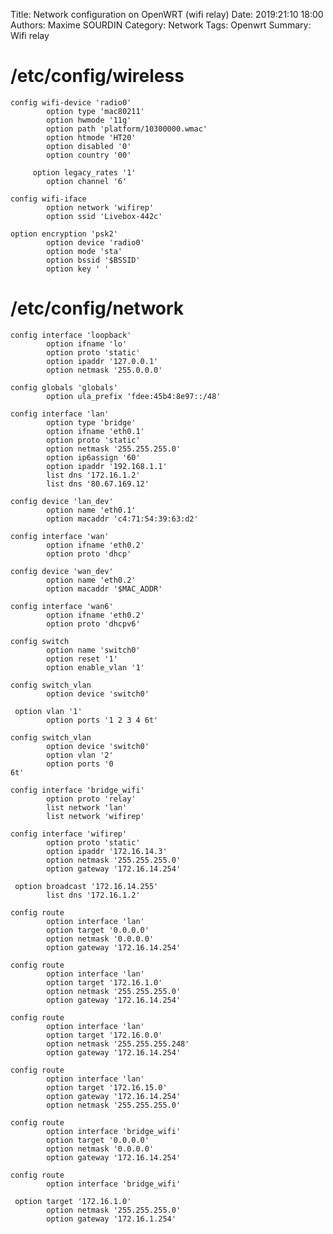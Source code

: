 Title: Network configuration on OpenWRT (wifi relay)
Date: 2019:21:10 18:00
Authors: Maxime SOURDIN
Category: Network
Tags: Openwrt
Summary: Wifi relay

# /etc/config/wireless

    config wifi-device 'radio0'
            option type 'mac80211'
            option hwmode '11g'
            option path 'platform/10300000.wmac'
            option htmode 'HT20'
            option disabled '0'
            option country '00'
    
         option legacy_rates '1'
            option channel '6'
    
    config wifi-iface
            option network 'wifirep'
            option ssid 'Livebox-442c'
    
    option encryption 'psk2'
            option device 'radio0'
            option mode 'sta'
            option bssid '$BSSID'
            option key ' '

# /etc/config/network

    config interface 'loopback'
            option ifname 'lo'
            option proto 'static'
            option ipaddr '127.0.0.1'
            option netmask '255.0.0.0'
    
    config globals 'globals'
            option ula_prefix 'fdee:45b4:8e97::/48'
    
    config interface 'lan'
            option type 'bridge'
            option ifname 'eth0.1'
            option proto 'static'
            option netmask '255.255.255.0'
            option ip6assign '60'
            option ipaddr '192.168.1.1'
            list dns '172.16.1.2'
            list dns '80.67.169.12'
    
    config device 'lan_dev'
            option name 'eth0.1'
            option macaddr 'c4:71:54:39:63:d2'
    
    config interface 'wan'
            option ifname 'eth0.2'
            option proto 'dhcp'
    
    config device 'wan_dev'
            option name 'eth0.2'
            option macaddr '$MAC_ADDR'
    
    config interface 'wan6'
            option ifname 'eth0.2'
            option proto 'dhcpv6'
    
    config switch
            option name 'switch0'
            option reset '1'
            option enable_vlan '1'
    
    config switch_vlan
            option device 'switch0'
    
     option vlan '1'
            option ports '1 2 3 4 6t'
    
    config switch_vlan
            option device 'switch0'
            option vlan '2'
            option ports '0
    6t'
    
    config interface 'bridge_wifi'
            option proto 'relay'
            list network 'lan'
            list network 'wifirep'
    
    config interface 'wifirep'
            option proto 'static'
            option ipaddr '172.16.14.3'
            option netmask '255.255.255.0'
            option gateway '172.16.14.254'
    
     option broadcast '172.16.14.255'
            list dns '172.16.1.2'
    
    config route
            option interface 'lan'
            option target '0.0.0.0'
            option netmask '0.0.0.0'
            option gateway '172.16.14.254'
    
    config route
            option interface 'lan'
            option target '172.16.1.0'
            option netmask '255.255.255.0'
            option gateway '172.16.14.254'
    
    config route
            option interface 'lan'
            option target '172.16.0.0'
            option netmask '255.255.255.248'
            option gateway '172.16.14.254'
    
    config route
            option interface 'lan'
            option target '172.16.15.0'
            option gateway '172.16.14.254'
            option netmask '255.255.255.0'
    
    config route
            option interface 'bridge_wifi'
            option target '0.0.0.0'
            option netmask '0.0.0.0'
            option gateway '172.16.14.254'
    
    config route
            option interface 'bridge_wifi'
    
     option target '172.16.1.0'
            option netmask '255.255.255.0'
            option gateway '172.16.1.254'
